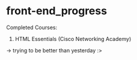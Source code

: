 # front-end_progress
Completed Courses:
1. HTML Essentials (Cisco Networking Academy)

-> trying to be better than yesterday :>
